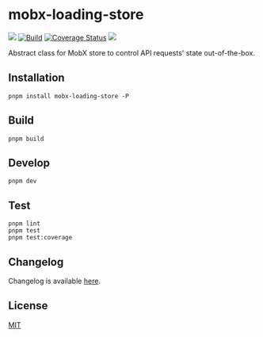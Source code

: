# mobx-loading-store

[![](https://img.shields.io/npm/v/mobx-loading-store)](https://www.npmjs.com/package/mobx-loading-store)
[![Build](https://github.com/ezze/mobx-loading-store/actions/workflows/main.yml/badge.svg)](https://github.com/ezze/mobx-loading-store/actions/workflows/main.yml)
[![Coverage Status](https://coveralls.io/repos/github/ezze/mobx-loading-store/badge.svg)](https://coveralls.io/github/ezze/mobx-loading-store)
[![](https://img.shields.io/github/license/ezze/mobx-loading-store)](https://github.com/ezze/mobx-loading-store/blob/HEAD/LICENSE.md)

Abstract class for MobX store to control API requests' state out-of-the-box.

## Installation

```
pnpm install mobx-loading-store -P
```

## Build

```
pnpm build
```

## Develop

```
pnpm dev
```

## Test

```
pnpm lint
pnpm test
pnpm test:coverage
```

## Changelog

Changelog is available [here](CHANGELOG.md).

## License

[MIT](LICENSE.md)
